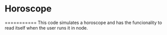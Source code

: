 # Horoscope
===========
This code simulates a horoscope and has the funcionality to read itself when the user runs it in node.
